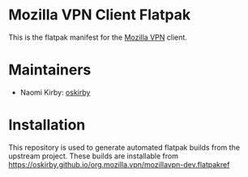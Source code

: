 # Mozilla VPN Client Flatpak

This is the flatpak manifest for the [Mozilla VPN](https://github.com/mozilla-mobile/mozilla-vpn-client) client.

# Maintainers

- Naomi Kirby: [oskirby](https://github.com/oskirby)

# Installation

This repository is used to generate automated flatpak builds from the upstream
project. These builds are installable from https://oskirby.github.io/org.mozilla.vpn/mozillavpn-dev.flatpakref
